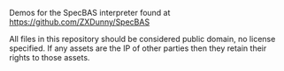 Demos for the SpecBAS interpreter found at https://github.com/ZXDunny/SpecBAS

All files in this repository should be considered public domain, no license specified. If any assets are the IP of other parties then they retain their rights to those assets.
